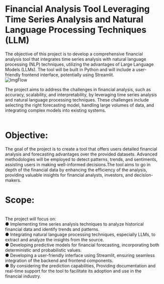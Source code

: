 # Financial Analysis Tool Leveraging Time Series Analysis and Natural Language Processing Techniques (LLM)
The objective of this project is to develop a comprehensive financial analysis tool that integrates time series analysis with natural language processing (NLP) techniques, utilizing the advantages of  Large Language Models (LLMs). The tool will be built in Python and will include a user-friendly frontend interface, potentially using Streamlit. 
<br>
![ImgFlow](https://github.com/user-attachments/assets/15f4bbc8-ee5f-4ebb-a85a-0da8f5e706d6)

The project aims to address the challenges in financial analysis, such as accuracy, scalability, and interpretability, by leveraging time series analysis and natural language processing techniques. These challenges include selecting the right forecasting model, handling large volumes of data, and integrating complex models into existing systems.
<br>
<br>

# Objective:
The goal of the project is to create a tool that offers users detailed financial analysis and forecasting advantages over the provided datasets. Advanced methodologies will be employed to detect patterns, trends, and sentiments, assisting users in making well-informed decisions.The tool aims to go in depth of the financial data by enhancing the efficiency of the analysis, providing valuable insights for financial analysts, investors, and decision-makers.

# Scope:
<br>
The project will focus on:
<br>
●	Implementing time series analysis techniques to analyze historical financial data and identify trends and patterns.
<br>
●	Integrating natural language processing techniques, especially LLMs, to extract and analyze the insights from the source.
<br>
●	Developing predictive models for financial forecasting, incorporating both deterministic and probabilistic values.
<br>
●	Developing a user-friendly interface using Streamlit, ensuring seamless integration of the backend and frontend components.
<br>
●	By considering the prediction capabilities, Providing documentation and real-time  support for the tool to facilitate its adoption and use in the financial industry.
<br>

